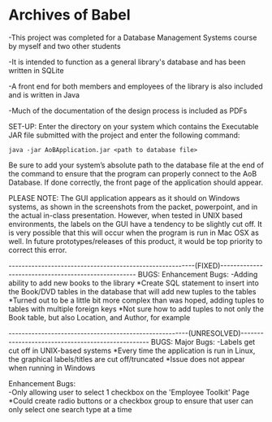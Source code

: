 # Archives of Babel

-This project was completed for a Database Management Systems course by myself and two other students

-It is intended to function as a general library's database and has been written in SQLite

-A front end for both members and employees of the library is also included and is written in Java

-Much of the documentation of the design process is included as PDFs

SET-UP:
Enter the directory on your system which contains the Executable JAR file submitted with the project and enter the 
following command:
	
	java -jar AoBApplication.jar <path to database file>


Be sure to add your system’s absolute path to the database file at the end of the command to ensure that the program 
can properly connect to the AoB Database. If done correctly, the front page of the application should appear.

PLEASE NOTE: 
The GUI application appears as it should on Windows systems, as shown in the screenshots from the packet,
powerpoint, and in the actual in-class presentation. However, when tested in UNIX based environments, the labels 
on the GUI have a tendency to be slightly cut off. It is very possible that this will occur when the program is run 
in Mac OSX as well. In future prototypes/releases of this product, it would be top priority to correct this error.



















---------------------------------------------------------(FIXED)----------------------------------------------------
BUGS:
Enhancement Bugs:
-Adding ability to add new books to the library
	*Create SQL statement to insert into the Book/DVD tables in the database that will add new tuples to the tables
	*Turned out to be a little bit more complex than was hoped, adding tuples to tables with multiple foreign keys
	*Not sure how to add tuples to not only the Book table, but also Location, and Author, for example

-------------------------------------------------------(UNRESOLVED)--------------------------------------------------
BUGS:
Major Bugs:
-Labels get cut off in UNIX-based systems
	*Every time the application is run in Linux, the graphical labels/titles are cut off/truncated
	*Issue does not appear when running in Windows

Enhancement Bugs:	
-Only allowing user to select 1 checkbox on the 'Employee Toolkit' Page
	*Could create radio buttons or a checkbox group to ensure that user can only select one search type at a time


